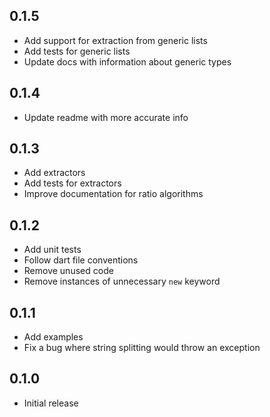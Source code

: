 ## 0.1.5
- Add support for extraction from generic lists
- Add tests for generic lists
- Update docs with information about generic types

## 0.1.4
- Update readme with more accurate info

## 0.1.3
- Add extractors
- Add tests for extractors
- Improve documentation for ratio algorithms

## 0.1.2
- Add unit tests
- Follow dart file conventions
- Remove unused code
- Remove instances of unnecessary `new` keyword

## 0.1.1
- Add examples
- Fix a bug where string splitting would throw an exception

## 0.1.0
- Initial release